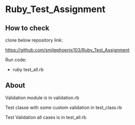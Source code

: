 # Ruby_Test_Assignment

## How to check
clone below repository link:

https://github.com/smilephoenix103/Ruby_Test_Assignment

Run code:
 - ruby test_all.rb

## About

Validation module is in validation.rb

Test classe with some custom validation in test_class.rb

Test Validation all cases is in test_all.rb
